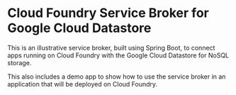 # Cloud Foundry Service Broker for Google Cloud Datastore

This is an illustrative service broker, built using Spring Boot, to connect apps running on Cloud Foundry
with the Google Cloud Datastore for NoSQL storage.

This also includes a demo app to show how to use the service broker in an application
that will be deployed on Cloud Foundry.
